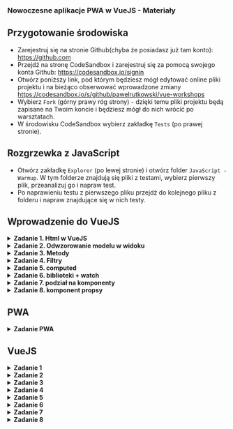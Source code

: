 ### Nowoczesne aplikacje PWA w VueJS - Materiały ###

## Przygotowanie środowiska ##

* Zarejestruj się na stronie Github(chyba że posiadasz już tam konto):
https://github.com
* Przejdź na stronę CodeSandbox i zarejestruj się za pomocą swojego konta Github:
https://codesandbox.io/signin
* Otwórz poniższy link, pod którym będziesz mógł edytować online pliki projektu i na bieżąco obserwować wprowadzone zmiany
https://codesandbox.io/s/github/pawelrutkowski/vue-workshops
* Wybierz `Fork` (górny prawy róg strony) - dzięki temu pliki projektu będą zapisane na Twoim koncie i będziesz mógł do nich wrócić po warsztatach.
* W środowisku CodeSandbox wybierz zakładkę `Tests` (po prawej stronie).

## Rozgrzewka z JavaScript ##

* Otwórz zakładkę `Explorer` (po lewej stronie) i otwórz folder `JavaScript - Warmup`. W tym folderze znajdują się pliki z testami, wybierz pierwszy plik, przeanalizuj go i napraw test.
* Po naprawieniu testu z pierwszego pliku przejdź do kolejnego pliku z folderu i napraw znajdujące się w nich testy.

## Wprowadzenie do VueJS ##

<details>
<summary><strong>Zadanie 1. Html w VueJS</strong></summary>

* Odwzoruj w sekcji “template” widok z poniższego zdjęcia, za pomocą tagów html: h1, button, input, ul, li.

![screenshot](https://github.com/pawelrutkowski/vue-workshops/blob/master/Screenshot.png "Screenshot")



* Dodaj style css dla:
  * tagów html `button`:
```
  border: 1px solid black;
  padding: 2px;
```
  * tagów html “input”:
```
  outline: 0;
  border-bottom: 1px solid black;
  margin-right: 10px;
```

</details>

<details>
<summary><strong>Zadanie 2. Odwzorowanie modelu w widoku</strong></summary>

* W sekcji `script`dodaj:
```
export default {
  data: function() {
  }
};

```
* W sekcji `script` popraw funkcję `data` tak aby zwracała obiek z kluczami:
  * `title` - typu string, w którym będzie znajdować się nazwa nagłówka strony
  * `input` - typu string, w którym będzie znajdować się zawartość tagu html `input`
  * `addButtonText` - typu string, w którym będzie znajdować się treść przycisku do dodawania zadań
  * `list` - tablicę z paroma elementami typu string, które będą odpowiadać liście zadań

* W sekcji `template` zastąp wprowadzony tekst wartościami z modelu danych `data`, użyj:
  * Dla tytułu strony i treści przycisku dodawania zadań zapisu `{{}}`
  * Dla wartości pola input dyrektywy `v-model`
  * Dla listy zadań dyrektywy `v-for`, `v-bind:key` i zapisu `{{}}`

</details>

<details>
<summary><strong>Zadanie 3. Metody</strong></summary>

* Dodaj metodę `addItem`, która:
  * pobierze wartość z elementu `input`
  * doda wartość do tablicy `list`
  * wyczyści wartość pola `input`
* Dodaj do przycisku dodawania zadania - dyrektywę `v-on:click`, która wywoła funkcję `addItem`
* Dodaj do pola input  dyrektywę `v-on:keyup.enter`, która wywoła funkcję `addItem`
* Sprawdź czy działa dodawanie zadań przy wciśnięciu klawisza Enter przy wprowadzeniu treści zadanie w polu input
* Sprawdź czy działa dodawanie zadań po wciśnięciu przycisku dodania zadania

</details>

<details>
<summary><strong>Zadanie 4. Filtry</strong></summary>

* Dodaj filtr `capitalize`, który będzie zwracał tekst w którym pierwsza tylko pierwsze słowo będzie zaczynać się z dużej litery.

</details>

<details>
<summary><strong>Zadanie 5. computed</strong></summary>

* Dodaj w sekcji `template` tekst z liczbą wszystkich zadań, użyj `computed`

</details>

<details>
<summary><strong>Zadanie 6. biblioteki + watch</strong></summary>

* Dodaj do projektu bibliotekę `lodash`.
* Popraw tak zawartość sekcji `template` aby tekst przycisku do dodawania zadań zmieniał się w zależności od zawartości elementu `input`. W tym celu użyj “watch” w sekcji `script` i napisz funkcję, która:
  * Jeżeli wartość pola input jest pusta to zwraca `Dodaj zadanie`
  * W innym przypadku zwraca `Dodaj` + wartość pola input

</details>


<details>
<summary><strong>Zadanie 7. podział na komponenty</strong></summary>

* Dodaj nowy plik `ListItem.Vue` w folderze `src`
* Z pliku `App.vue` wyekstrahuj `<li>{{task | capitalize}}</li>` i filtr `capitalize` do nowo utworzonego pliku
* Komponent powinien przyjmować jako `props` pojedyńcze elementy z tablicy z listą zadań, nazwij ten props `task`, do przekazania argumentu użyj `v-bind:task` w `App.vue`

</details>

<details>
<summary><strong>Zadanie 8. komponent propsy</strong></summary>

* W `App.vue` dodaj metodę `onClick`, która będzie przyjmować jako argument element typu string i wypisywać w konsoli jego zawartość
* przekaż funkcję do komponentu `ListItem.vue`
* zmodyfikuj `ListItem.vue` tak aby po kliknięciu na niego wykonywała się przekazana funkcja. Jeżeli zrobisz poprawnie zadanie, w zakłądce `console` powinien wyświetlać się log


</details>

## PWA ##

<details>
<summary><strong>Zadanie PWA</strong></summary>

* Otwórz plik “public/manifest.json” i przeanalizuj go
* Z lewej strony wybierz ikonę rakiety `Deployment`, rozwiń zakładkę `netify` i wybierz `deploy`. Budowanie może zająć chwilę, po tym czasie powinien pojawić się przycisk `Visit`, który prowadzi do strony z aplikacją.
* Otwórz aplikację w nowej karcie i dodaj ją do pulpitu na komputerze lub w telefonie.

</details>

## VueJS ##

<details>
<summary><strong>Zadanie 1</strong></summary>

Obecnie w modelu danych pod kluczem `list` powinna być tablica przechowująca obiekty typu string. zmodyfikuj dodawane elementy, aby zamiast dodawania samego stringu był tworzony obiekt z informacją o wartości i statusie(czy zostało wykonane), np.: `{value: “zadanie1”, checked: false}`

</details>

<details>
<summary><strong>Zadanie 2</strong></summary>

Przy każdym zadaniu dodaj checkbox, którego modyfikowanie będzie zmieniać dane w modelu.


</details>

<details>
<summary><strong>Zadanie 3</strong></summary>

Przy każdym zadaniu dodaj przycisk do usuwania zadania, którego wybranie będzie zmieniać dane w modelu.

</details>

<details>
<summary><strong>Zadanie 4</strong></summary>

Dodaj licznik z liczbą zadań zrobionych

</details>

<details>
<summary><strong>Zadanie 5</strong></summary>

Jeżeli nie ma żadnego zadania dodaj tekst z informacją o braku zadań

</details>

<details>
<summary><strong>Zadanie 6</strong></summary>

Dodaj licznik z liczbą zadań zrobionych

</details>

<details>
<summary><strong>Zadanie 7</strong></summary>

Zamień używane tagi html na te z biblioteki `vuetifyjs` z zakładki components
np: https://vuetifyjs.com/en/components/toolbars

</details>

<details>
<summary><strong>Zadanie 8</strong></summary>

Dodaj bibliotekę `vue-save-state` i wykorzystaj ją do zapisywania listy zadań tak by dane były dostępne po odświeżeniu strony

</details>
